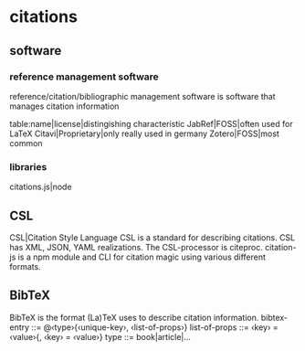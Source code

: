 # citations

## software

### reference management software

reference/citation/bibliographic management software is software that manages citation information


table:name|license|distingishing characteristic
JabRef|FOSS|often used for LaTeX
Citavi|Proprietary|only really used in germany
Zotero|FOSS|most common

### libraries

citations.js|node

## CSL

CSL|Citation Style Language 
CSL is a standard for describing citations.
CSL has XML, JSON, YAML realizations.
The CSL-processor is citeproc.
citation-js is a npm module and CLI for citation magic using various different formats.

## BibTeX

BibTeX is the format (La)TeX uses to describe citation information.
bibtex-entry ::= @‹type›\{‹unique-key›, ‹list-of-props›\}
list-of-props ::= ‹key› = ‹value›{, ‹key› = ‹value›}
type ::= book|article|...